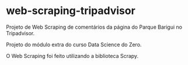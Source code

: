 # web-scraping-tripadvisor

Projeto de Web Scraping de comentários da página do Parque Barigui no Tripadvisor.

Projeto do módulo extra do curso Data Science do Zero.

O Web Scraping foi feito utilizando a biblioteca Scrapy.
